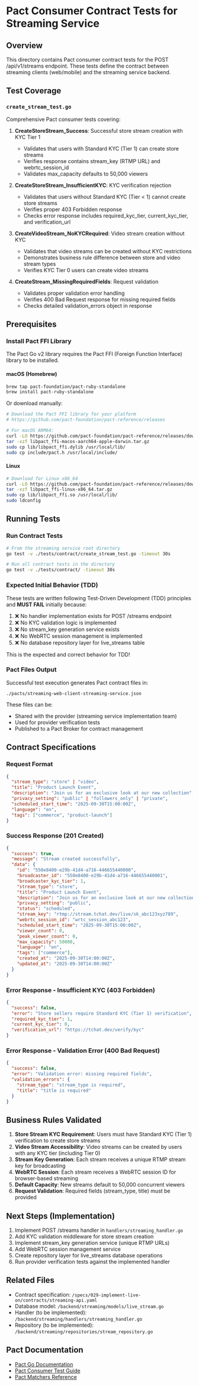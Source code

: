 # Pact Consumer Contract Tests for Streaming Service

## Overview

This directory contains Pact consumer contract tests for the POST /api/v1/streams endpoint. These tests define the contract between streaming clients (web/mobile) and the streaming service backend.

## Test Coverage

### `create_stream_test.go`

Comprehensive Pact consumer tests covering:

1. **CreateStoreStream_Success**: Successful store stream creation with KYC Tier 1
   - Validates that users with Standard KYC (Tier 1) can create store streams
   - Verifies response contains stream_key (RTMP URL) and webrtc_session_id
   - Validates max_capacity defaults to 50,000 viewers

2. **CreateStoreStream_InsufficientKYC**: KYC verification rejection
   - Validates that users without Standard KYC (Tier < 1) cannot create store streams
   - Verifies proper 403 Forbidden response
   - Checks error response includes required_kyc_tier, current_kyc_tier, and verification_url

3. **CreateVideoStream_NoKYCRequired**: Video stream creation without KYC
   - Validates that video streams can be created without KYC restrictions
   - Demonstrates business rule difference between store and video stream types
   - Verifies KYC Tier 0 users can create video streams

4. **CreateStream_MissingRequiredFields**: Request validation
   - Validates proper validation error handling
   - Verifies 400 Bad Request response for missing required fields
   - Checks detailed validation_errors object in response

## Prerequisites

### Install Pact FFI Library

The Pact Go v2 library requires the Pact FFI (Foreign Function Interface) library to be installed.

#### macOS (Homebrew)
```bash
brew tap pact-foundation/pact-ruby-standalone
brew install pact-ruby-standalone
```

Or download manually:
```bash
# Download the Pact FFI library for your platform
# https://github.com/pact-foundation/pact-reference/releases

# For macOS ARM64:
curl -LO https://github.com/pact-foundation/pact-reference/releases/download/libpact_ffi-v0.4.9/libpact_ffi-macos-aarch64-apple-darwin.tar.gz
tar -xzf libpact_ffi-macos-aarch64-apple-darwin.tar.gz
sudo cp lib/libpact_ffi.dylib /usr/local/lib/
sudo cp include/pact.h /usr/local/include/
```

#### Linux
```bash
# Download for Linux x86_64
curl -LO https://github.com/pact-foundation/pact-reference/releases/download/libpact_ffi-v0.4.9/libpact_ffi-linux-x86_64.tar.gz
tar -xzf libpact_ffi-linux-x86_64.tar.gz
sudo cp lib/libpact_ffi.so /usr/local/lib/
sudo ldconfig
```

## Running Tests

### Run Contract Tests
```bash
# From the streaming service root directory
go test -v ./tests/contract/create_stream_test.go -timeout 30s

# Run all contract tests in the directory
go test -v ./tests/contract/ -timeout 30s
```

### Expected Initial Behavior (TDD)

These tests are written following Test-Driven Development (TDD) principles and **MUST FAIL** initially because:

1. ❌ No handler implementation exists for POST /streams endpoint
2. ❌ No KYC validation logic is implemented
3. ❌ No stream_key generation service exists
4. ❌ No WebRTC session management is implemented
5. ❌ No database repository layer for live_streams table

This is the expected and correct behavior for TDD!

### Pact Files Output

Successful test execution generates Pact contract files in:
```
./pacts/streaming-web-client-streaming-service.json
```

These files can be:
- Shared with the provider (streaming service implementation team)
- Used for provider verification tests
- Published to a Pact Broker for contract management

## Contract Specifications

### Request Format

```json
{
  "stream_type": "store" | "video",
  "title": "Product Launch Event",
  "description": "Join us for an exclusive look at our new collection",
  "privacy_setting": "public" | "followers_only" | "private",
  "scheduled_start_time": "2025-09-30T15:00:00Z",
  "language": "en",
  "tags": ["commerce", "product-launch"]
}
```

### Success Response (201 Created)

```json
{
  "success": true,
  "message": "Stream created successfully",
  "data": {
    "id": "550e8400-e29b-41d4-a716-446655440000",
    "broadcaster_id": "550e8400-e29b-41d4-a716-446655440001",
    "broadcaster_kyc_tier": 1,
    "stream_type": "store",
    "title": "Product Launch Event",
    "description": "Join us for an exclusive look at our new collection",
    "privacy_setting": "public",
    "status": "scheduled",
    "stream_key": "rtmp://stream.tchat.dev/live/sk_abc123xyz789",
    "webrtc_session_id": "wrtc_session_abc123",
    "scheduled_start_time": "2025-09-30T15:00:00Z",
    "viewer_count": 0,
    "peak_viewer_count": 0,
    "max_capacity": 50000,
    "language": "en",
    "tags": ["commerce"],
    "created_at": "2025-09-30T14:00:00Z",
    "updated_at": "2025-09-30T14:00:00Z"
  }
}
```

### Error Response - Insufficient KYC (403 Forbidden)

```json
{
  "success": false,
  "error": "Store sellers require Standard KYC (Tier 1) verification",
  "required_kyc_tier": 1,
  "current_kyc_tier": 0,
  "verification_url": "https://tchat.dev/verify/kyc"
}
```

### Error Response - Validation Error (400 Bad Request)

```json
{
  "success": false,
  "error": "Validation error: missing required fields",
  "validation_errors": {
    "stream_type": "stream_type is required",
    "title": "title is required"
  }
}
```

## Business Rules Validated

1. **Store Stream KYC Requirement**: Users must have Standard KYC (Tier 1) verification to create store streams
2. **Video Stream Accessibility**: Video streams can be created by users with any KYC tier (including Tier 0)
3. **Stream Key Generation**: Each stream receives a unique RTMP stream key for broadcasting
4. **WebRTC Session**: Each stream receives a WebRTC session ID for browser-based streaming
5. **Default Capacity**: New streams default to 50,000 concurrent viewers
6. **Request Validation**: Required fields (stream_type, title) must be provided

## Next Steps (Implementation)

1. Implement POST /streams handler in `handlers/streaming_handler.go`
2. Add KYC validation middleware for store stream creation
3. Implement stream_key generation service (unique RTMP URLs)
4. Add WebRTC session management service
5. Create repository layer for live_streams database operations
6. Run provider verification tests against the implemented handler

## Related Files

- Contract specification: `/specs/029-implement-live-on/contracts/streaming-api.yaml`
- Database model: `/backend/streaming/models/live_stream.go`
- Handler (to be implemented): `/backend/streaming/handlers/streaming_handler.go`
- Repository (to be implemented): `/backend/streaming/repositories/stream_repository.go`

## Pact Documentation

- [Pact Go Documentation](https://github.com/pact-foundation/pact-go)
- [Pact Consumer Test Guide](https://docs.pact.io/implementation_guides/go/readme#consumer-testing)
- [Pact Matchers Reference](https://docs.pact.io/implementation_guides/go/readme#matchers)